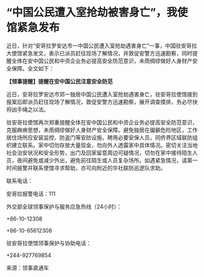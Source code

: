 # “中国公民遭入室抢劫被害身亡”，我使馆紧急发布

近日，针对“安哥拉罗安达市一中国公民遭入室抢劫遇害身亡”一事，中国驻安哥拉大使馆紧急发文，表示已派员赶往现场了解情况，并敦促安警方迅速勘察，同时提醒全体在安中国公民和中资企业务必提高安全防范意识，未雨绸缪做好人身财产安全保障。全文如下：

**【领事提醒】提醒在安中国公民注意安全防范**

近日，安哥拉罗安达市郊一独居中国公民遭入室抢劫遇害身亡，驻安哥拉使馆接到报案后即派员赶往现场了解情况，敦促安警方迅速勘察，展开调查摸排，务必尽快将凶手绳之以法。

驻安哥拉使馆再次郑重提醒全体在安中国公民和中资企业务必提高安全防范意识，克服麻痹思想，未雨绸缪做好人身财产安全保障。避免独居在偏僻危险地区，工作居住场所应安装监控、防盗门等安防设施，聘用必要安保人员，同侨界区域联防组织建立联系。家中切勿存放大量现金，勿向外人透露家中具体情况。密切关注当地社会治安状况和安全形势，出门及回家留意周边可疑情况，切勿在家中接待陌生人员，夜间避免或减少外出，避免前往陌生或人员复杂场所。如遇紧急情况，请第一时间报警并联系使馆寻求帮助，亦可向附近的华社联防巡逻队求助。

联系电话：

安哥拉报警电话：111

外交部全球领事保护与服务应急热线（24小时）：

+86-10-12308

+86-10-65612308

驻安哥拉使馆领事保护与协助电话：

+244-927769854

来源：领事直通车

